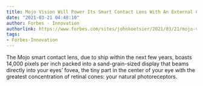 ```yaml
---
title: Mojo Vision Will Power Its Smart Contact Lens With An External Compute Pack
date: "2021-03-21 04:48:10"
author: Forbes - Innovation
authorlink: https://www.forbes.com/sites/johnkoetsier/2021/03/21/mojo-vision-will-power-its-smart-contact-lens-with-an-external-compute-pack/
tags:
- Forbes-Innovation
---
```

The Mojo smart contact lens, due to ship within the next few years, boasts 14,000 pixels per inch packed into a sand-grain-sized display that beams directly into your eyes’ fovea, the tiny part in the center of your eye with the greatest concentration of retinal cones: your natural photoreceptors.